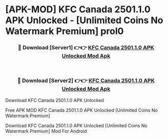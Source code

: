 # [APK-MOD] KFC Canada 2501.1.0 APK Unlocked - [Unlimited Coins No Watermark Premium] prol0



<div align="center">
<h3>🔴 Download [Server1] 👉👉 <a href="https://momento.my/?title=KFC_Canada_2501.1.0_APK_Unlocked">KFC Canada 2501.1.0 APK Unlocked Mod Apk</a></h3><br>

<h3>🔴 Download [Server2] 👉👉 <a href="https://momento.my/?title=KFC_Canada_2501.1.0_APK_Unlocked">KFC Canada 2501.1.0 APK Unlocked Mod Apk</a></h3>
</div>



Download KFC Canada 2501.1.0 APK Unlocked 

Free APK MOD KFC Canada 2501.1.0 APK Unlocked [Unlimited Coins No Watermark Premium]

Download KFC Canada 2501.1.0 APK Unlocked [Unlimited Coins No Watermark Premium] Mod For Android
